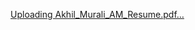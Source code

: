 [Uploading Akhil_Murali_AM_Resume.pdf…]()
<!DOCTYPE html>
<html lang="en">
<head>
    <meta charset="UTF-8">
    <meta name="viewport" content="width=device-width, initial-scale=1.0">
    <title>AKHIL MURALI AM | MBA GRADUATE</title>
    <script src="https://cdn.tailwindcss.com"></script>
    <link rel="stylesheet" href="https://cdnjs.cloudflare.com/ajax/libs/font-awesome/6.4.0/css/all.min.css">
    <link rel="preconnect" href="https://fonts.googleapis.com">
    <link rel="preconnect" href="https://fonts.gstatic.com" crossorigin>
    <link href="https://fonts.googleapis.com/css2?family=Lora:wght@400;500;600;700&family=Lato:wght@400;700&display=swap" rel="stylesheet">
    <style>
        :root {
            --bg-color: #FDFDFB; /* Creamy White */
            --text-color: #343a40; /* Dark Charcoal */
            --primary-color: #0A2342; /* Deep Navy */
            --secondary-color: #2CA58D; /* Muted Teal */
            --card-bg: #FFFFFF;
        }

        body {
            background-color: var(--bg-color); /* Fallback */
            /* Subtle diagonal line pattern for a textured, "old money" feel */
            background-image: repeating-linear-gradient(
                45deg,
                transparent,
                transparent 15px,
                rgba(10, 35, 66, 0.03) 15px, /* Using a hint of the primary navy color for the lines */
                rgba(10, 35, 66, 0.03) 17px
            );
            color: var(--text-color);
            font-family: 'Lato', sans-serif;
        }

        h1, h2, h3, h4, h5, h6 {
            font-family: 'Lora', serif;
        }
        
        .section-title {
            border-bottom: 3px solid var(--secondary-color);
            padding-bottom: 0.5rem;
            margin-bottom: 2rem;
            color: var(--primary-color);
        }

        html {
            scroll-behavior: smooth;
        }

        /* Animations */
        .fade-in-section {
            opacity: 0;
            transform: translateY(20px);
            transition: opacity 0.8s ease-out, transform 0.8s ease-out;
        }

        .fade-in-section.is-visible {
            opacity: 1;
            transform: translateY(0);
        }
        
        .nav-link {
            position: relative;
            transition: color 0.3s ease;
        }

        .nav-link::after {
            content: '';
            position: absolute;
            width: 0;
            height: 2px;
            bottom: -4px;
            left: 50%;
            background-color: var(--secondary-color);
            transition: all 0.3s ease-in-out;
        }

        .nav-link:hover {
            color: var(--primary-color);
        }

        .nav-link:hover::after {
            width: 100%;
            left: 0;
        }

    </style>
</head>
<body class="antialiased">

    <!-- Header & Navigation -->
    <header class="bg-[var(--bg-color)] shadow-sm sticky top-0 z-50">
        <nav class="container mx-auto px-6 py-4 flex justify-between items-center">
            <a href="#" class="text-2xl font-bold" style="color: var(--primary-color);">Akhil Murali AM</a>
            <div class="hidden md:flex space-x-8">
                <a href="#about" class="nav-link text-gray-600 font-medium">About</a>
                <a href="#dream" class="nav-link text-gray-600 font-medium">My Dream</a>
                <a href="#experience" class="nav-link text-gray-600 font-medium">Experience</a>
                <a href="#projects" class="nav-link text-gray-600 font-medium">Projects</a>
                <a href="#articles" class="nav-link text-gray-600 font-medium">Articles</a>
                <a href="#skills" class="nav-link text-gray-600 font-medium">Skills</a>
                <a href="#contact" class="nav-link text-gray-600 font-medium">Contact</a>
            </div>
            <div class="md:hidden">
                <button id="menu-btn" class="text-gray-600 focus:outline-none">
                    <i class="fas fa-bars fa-lg"></i>
                </button>
            </div>
        </nav>
        <!-- Mobile Menu -->
        <div id="mobile-menu" class="hidden md:hidden">
            <a href="#about" class="block py-2 px-4 text-sm text-gray-700 hover:bg-gray-200">About</a>
            <a href="#dream" class="block py-2 px-4 text-sm text-gray-700 hover:bg-gray-200">My Dream</a>
            <a href="#experience" class="block py-2 px-4 text-sm text-gray-700 hover:bg-gray-200">Experience</a>
            <a href="#projects" class="block py-2 px-4 text-sm text-gray-700 hover:bg-gray-200">Projects</a>
            <a href="#articles" class="block py-2 px-4 text-sm text-gray-700 hover:bg-gray-200">Articles</a>
            <a href="#skills" class="block py-2 px-4 text-sm text-gray-700 hover:bg-gray-200">Skills</a>
            <a href="#contact" class="block py-2 px-4 text-sm text-gray-700 hover:bg-gray-200">Contact</a>
        </div>
    </header>

    <!-- Main Content -->
    <main class="container mx-auto px-6 py-12">

        <!-- Hero Section -->
        <section id="hero" class="text-center py-20 fade-in-section">
            <h1 class="text-6xl font-bold mb-4 uppercase" style="color: var(--primary-color);">Akhil Murali AM</h1>
            <p class="text-xl font-medium mb-6" style="color: var(--secondary-color);">MBA Graduate | Program & Marketing Associate | Professional Social Worker</p>
            <p class="max-w-3xl mx-auto text-lg text-gray-700 mb-8">
                A results-driven professional with a unique blend of business acumen from an MBA and a deep understanding of community needs from a background in social work. Passionate about leveraging data-driven strategies to drive growth, manage impactful projects, and foster strong stakeholder relationships.
            </p>
            <a href="#contact" class="text-white font-bold py-3 px-8 rounded-sm hover:opacity-90 transition-all duration-300" style="background-color: var(--primary-color);">Get In Touch</a>
        </section>

        <!-- About Section -->
        <section id="about" class="py-20 fade-in-section">
            <h2 class="text-4xl font-bold text-center section-title w-max mx-auto">About Me</h2>
            <div class="flex flex-col md:flex-row items-center gap-12 mt-12">
                <div class="md:w-1/3 text-center">
                     <img src="http://googleusercontent.com/file_content/1" alt="Akhil Murali AM" class="rounded-sm mx-auto shadow-xl w-72 h-72 object-cover">
                </div>
                <div class="md:w-2/3">
                    <p class="text-lg mb-4 text-gray-700 leading-relaxed">
                        I am a dedicated and analytical professional with a strong foundation in project management, marketing operations, and client engagement. My experience spans from leading skills development programs for underprivileged youth to conducting in-depth market research for major brands like Amul.
                    </p>
                    <p class="text-lg mb-4 text-gray-700 leading-relaxed">
                        My dual qualifications in Business Administration and Social Work provide me with a unique perspective, allowing me to balance business objectives with social impact. I am adept at managing cross-functional initiatives, executing campaigns, and delivering insights that drive both business and community value. I thrive in fast-paced, client-facing environments where I can apply my skills in strategic thinking and problem-solving.
                    </p>
                </div>
            </div>
        </section>

        <!-- My Dream Section -->
        <section id="dream" class="py-20 bg-[var(--card-bg)] rounded-sm shadow-lg p-8 md:p-12 fade-in-section">
            <h2 class="text-4xl font-bold text-center section-title w-max mx-auto">My Dream</h2>
            <div class="mt-12 text-center">
                <h3 class="text-3xl font-bold mb-4" style="color: var(--primary-color);">Sapiens Consulting</h3>
                <p class="max-w-3xl mx-auto text-lg text-gray-700 mb-8">
                    Sapiens is not merely a consulting firm; we are architects of legacy. We partner with ambitious organizations to build powerful, data-driven strategies that stand the test of time. Our approach marries deep industry knowledge with innovative foresight, turning your vision into a lasting market reality.
                </p>
                <a href="http://sapiens-consulting.lovable.app/" target="_blank" rel="noopener noreferrer" class="text-white font-bold py-3 px-8 rounded-sm hover:opacity-90 transition-all duration-300 inline-block" style="background-color: var(--secondary-color);">
                    Visit Sapiens Consulting <i class="fas fa-external-link-alt ml-2"></i>
                </a>
            </div>
        </section>

        <!-- Experience Section -->
        <section id="experience" class="py-20 fade-in-section">
            <h2 class="text-4xl font-bold text-center section-title w-max mx-auto">Professional Experience</h2>
            <div class="mt-12 bg-[var(--card-bg)] rounded-sm shadow-lg p-8 md:p-12">
                <div class="space-y-12">
                    <!-- DDU GKY Project -->
                    <div class="flex flex-col md:flex-row gap-6">
                        <div class="md:w-1/4">
                            <p class="font-semibold text-lg" style="color: var(--primary-color);">Operations Team Member</p>
                            <p class="text-gray-600 font-medium">DDU GKY Project</p>
                            <p class="text-sm text-gray-500">Jan 2023 - Jun 2024</p>
                        </div>
                        <div class="md:w-3/4 border-l-2 border-gray-200 pl-6">
                            <ul class="list-disc list-inside text-gray-700 space-y-2">
                                <li>Led a skills development program that successfully upskilled over 300 underprivileged students, securing them job placements.</li>
                                <li>Played a pivotal role in securing 50 lakh in government funding by efficiently completing project milestones.</li>
                                <li>Built and maintained strong industry partnerships, significantly enhancing referral networks for placements.</li>
                                <li>Represented the organization in CXO-level meetings, advocating for workforce development and strategic collaborations.</li>
                            </ul>
                        </div>
                    </div>
                    <!-- Learn Wise -->
                    <div class="flex flex-col md:flex-row gap-6">
                        <div class="md:w-1/4">
                            <p class="font-semibold text-lg" style="color: var(--primary-color);">Domain Faculty</p>
                            <p class="text-gray-600 font-medium">Learn Wise</p>
                            <p class="text-sm text-gray-500">Apr 2023 - Jun 2024</p>
                        </div>
                        <div class="md:w-3/4 border-l-2 border-gray-200 pl-6">
                            <ul class="list-disc list-inside text-gray-700 space-y-2">
                                <li>Conducted engaging training sessions for students and professionals on social work methodologies.</li>
                                <li>Facilitated practical workshops on real-world applications of social work principles.</li>
                                <li>Provided mentorship and guidance to learners, assessing progress to enhance their professional development.</li>
                            </ul>
                        </div>
                    </div>
                     <!-- Internships -->
                     <h3 class="text-2xl font-bold pt-8" style="color: var(--primary-color);">Internships</h3>
                     <div class="flex flex-col md:flex-row gap-6">
                        <div class="md:w-1/4">
                            <p class="font-semibold text-lg" style="color: var(--primary-color);">Marketing Intern</p>
                            <p class="text-gray-600 font-medium">GCMMF Ltd. - Amul</p>
                        </div>
                        <div class="md:w-3/4 border-l-2 border-gray-200 pl-6">
                             <p class="text-gray-700">Conducted market research and competitive analysis, performed retail audits, and assisted distributors to enhance supply chain efficiency.</p>
                        </div>
                    </div>
                     <div class="flex flex-col md:flex-row gap-6">
                        <div class="md:w-1/4">
                            <p class="font-semibold text-lg" style="color: var(--primary-color);">HR Intern</p>
                            <p class="text-gray-600 font-medium">Hill Track Construction Pvt.Ltd</p>
                        </div>
                        <div class="md:w-3/4 border-l-2 border-gray-200 pl-6">
                            <p class="text-gray-700">Assisted in daily HR activities and contributed to programs aimed at enhancing laborer satisfaction.</p>
                        </div>
                    </div>
                </div>
            </div>
        </section>
        
        <!-- Education Section -->
        <section id="education" class="py-20 fade-in-section">
            <h2 class="text-4xl font-bold text-center section-title w-max mx-auto">Education</h2>
            <div class="mt-12 grid md:grid-cols-3 gap-8">
                <div class="bg-[var(--card-bg)] p-6 rounded-sm shadow-lg text-center transition-transform transform hover:-translate-y-2 duration-300">
                    <h3 class="font-bold text-xl mb-2" style="color: var(--primary-color);">MBA</h3>
                    <p class="font-medium" style="color: var(--secondary-color);">LEAD College of Management, Palakkad</p>
                    <p class="text-gray-500 text-sm">Completed with high distinction (Sem 1: 88.5%, Sem 2: 81.5%)</p>
                </div>
                <div class="bg-[var(--card-bg)] p-6 rounded-sm shadow-lg text-center transition-transform transform hover:-translate-y-2 duration-300">
                    <h3 class="font-bold text-xl mb-2" style="color: var(--primary-color);">MSW (Master of Social Work)</h3>
                    <p class="font-medium" style="color: var(--secondary-color);">Calicut University Regional Centre, Perambra</p>
                    <p class="text-gray-500 text-sm">Graduated with A+</p>
                </div>
                <div class="bg-[var(--card-bg)] p-6 rounded-sm shadow-lg text-center transition-transform transform hover:-translate-y-2 duration-300">
                    <h3 class="font-bold text-xl mb-2" style="color: var(--primary-color);">BSc. Physics</h3>
                    <p class="font-medium" style="color: var(--secondary-color);">SARBTM Govt College, Koyilandy</p>
                    <p class="text-gray-500 text-sm">Graduated with First Class</p>
                </div>
            </div>
        </section>

        <!-- Projects Section -->
        <section id="projects" class="py-20 bg-[var(--card-bg)] rounded-sm shadow-lg p-8 md:p-12 fade-in-section">
            <h2 class="text-4xl font-bold text-center section-title w-max mx-auto">Key Projects</h2>
            <div class="mt-12 grid md:grid-cols-2 gap-10">
                <div class="border-l-4 pl-6" style="border-color: var(--secondary-color);">
                    <h3 class="font-bold text-xl mb-2" style="color: var(--primary-color);">Analysis of Dairy Products in Q-Comm Platforms</h3>
                    <p class="text-gray-700">A comprehensive market analysis project focusing on the performance and positioning of dairy products within the rapidly growing quick-commerce sector.</p>
                </div>
                <div class="border-l-4 pl-6" style="border-color: var(--secondary-color);">
                    <h3 class="font-bold text-xl mb-2" style="color: var(--primary-color);">Livelihood Impact of Environmental Changes</h3>
                    <p class="text-gray-700">A study on the effect of anthropogenic environmental changes on the livelihood of the rural poor with reference to the Vembanad wetland complex.</p>
                </div>
            </div>
        </section>

        <!-- Articles & Insights Section -->
        <section id="articles" class="py-20 fade-in-section">
            <h2 class="text-4xl font-bold text-center section-title w-max mx-auto">Articles & Insights</h2>
            <div class="mt-12 grid grid-cols-1 md:grid-cols-2 gap-10">
                <!-- Article 1 -->
                <div class="bg-[var(--card-bg)] p-8 rounded-sm shadow-lg flex flex-col">
                    <img src="https://placehold.co/600x400/0A2342/FDFDFB?text=GenAI" alt="AI Meets Imagination Article" class="rounded-sm shadow-md w-full object-cover mb-6">
                    <h3 class="font-bold text-xl mb-3" style="color: var(--primary-color);">AI Meets Imagination: The Next Frontier of Experiential Marketing</h3>
                    <blockquote class="border-l-4 pl-4 italic text-gray-600 my-4 flex-grow" style="border-color: var(--secondary-color);">
                        <p>"GenAI boosts campaign ROI by up to 30%... Experiential strategies increase customer retention by 60%..."</p>
                    </blockquote>
                    <a href="AI Meets Imagination The Next Frontier of Experiential Marketing.pdf" target="_blank" class="font-bold text-white py-2 px-5 rounded-sm inline-block mt-4 hover:opacity-90 transition-opacity duration-300 self-start" style="background-color: var(--primary-color);">Read Full Article &rarr;</a>
                </div>
                <!-- Article 2 -->
                <div class="bg-[var(--card-bg)] p-8 rounded-sm shadow-lg flex flex-col">
                    <img src="https://placehold.co/600x400/2CA58D/FFFFFF?text=Kirana+2.0" alt="Reimagining Kirana Stores Article" class="rounded-sm shadow-md w-full object-cover mb-6">
                    <h3 class="font-bold text-xl mb-3" style="color: var(--primary-color);">Reimagining Kirana Stores: From Corner Shops to Smart Retail Hubs</h3>
                    <blockquote class="border-l-4 pl-4 italic text-gray-600 my-4 flex-grow" style="border-color: var(--secondary-color);">
                        <p>"Kirana 2.0 isn’t just about digitization—it’s about experiences, ecosystems, and evolution."</p>
                    </blockquote>
                    <a href="1751697328847.pdf" target="_blank" class="font-bold text-white py-2 px-5 rounded-sm inline-block mt-4 hover:opacity-90 transition-opacity duration-300 self-start" style="background-color: var(--primary-color);">Read Full Article &rarr;</a>
                </div>
                <!-- Article 3 -->
                <div class="bg-[var(--card-bg)] p-8 rounded-sm shadow-lg flex flex-col">
                    <img src="https://placehold.co/600x400/4a5568/f7fafc?text=Logistics+Hub" alt="Reimagining Logistics in Northeast India Article" class="rounded-sm shadow-md w-full object-cover mb-6">
                    <h3 class="font-bold text-xl mb-3" style="color: var(--primary-color);">Reimagining Logistics in Northeast India: Why Assam is the Next Big Hub!</h3>
                    <blockquote class="border-l-4 pl-4 italic text-gray-600 my-4 flex-grow" style="border-color: var(--secondary-color);">
                        <p>"Assam’s unique location and growing infrastructure position it as a vital corridor for both domestic and international trade."</p>
                    </blockquote>
                    <a href="1751881727528.pdf" target="_blank" class="font-bold text-white py-2 px-5 rounded-sm inline-block mt-4 hover:opacity-90 transition-opacity duration-300 self-start" style="background-color: var(--primary-color);">Read Full Article &rarr;</a>
                </div>
                <!-- Article 4 -->
                 <div class="bg-[var(--card-bg)] p-8 rounded-sm shadow-lg flex flex-col">
                    <img src="https://placehold.co/600x400/8B5CF6/FFFFFF?text=Viral+Science" alt="Going Viral with AI Article" class="rounded-sm shadow-md w-full object-cover mb-6">
                    <h3 class="font-bold text-xl mb-3" style="color: var(--primary-color);">Going Viral with AI: The Science Behind Viral Content Creation</h3>
                    <blockquote class="border-l-4 pl-4 italic text-gray-600 my-4 flex-grow" style="border-color: var(--secondary-color);">
                        <p>"AI transforms viral success from luck to science by leveraging emotional triggers and predictive analytics."</p>
                    </blockquote>
                    <a href="1752854013974.pdf" target="_blank" class="font-bold text-white py-2 px-5 rounded-sm inline-block mt-4 hover:opacity-90 transition-opacity duration-300 self-start" style="background-color: var(--primary-color);">Read Full Article &rarr;</a>
                </div>
            </div>
        </section>

        <!-- Skills & Certifications Section -->
        <section id="skills" class="py-20 fade-in-section">
            <h2 class="text-4xl font-bold text-center section-title w-max mx-auto">Skills & Certifications</h2>
            <div class="mt-12 grid md:grid-cols-2 gap-16">
                <div>
                    <h3 class="text-2xl font-bold mb-8 text-center" style="color: var(--primary-color);">Core Competencies</h3>
                    <div class="flex flex-wrap justify-center gap-3">
                        <span class="bg-gray-200 text-gray-800 text-md font-medium px-4 py-2 rounded-sm">Leadership</span>
                        <span class="bg-gray-200 text-gray-800 text-md font-medium px-4 py-2 rounded-sm">Strategic Thinking</span>
                        <span class="bg-gray-200 text-gray-800 text-md font-medium px-4 py-2 rounded-sm">Project Management</span>
                        <span class="bg-gray-200 text-gray-800 text-md font-medium px-4 py-2 rounded-sm">Communication</span>
                        <span class="bg-gray-200 text-gray-800 text-md font-medium px-4 py-2 rounded-sm">Problem Solving</span>
                        <span class="bg-gray-200 text-gray-800 text-md font-medium px-4 py-2 rounded-sm">Team Work</span>
                        <span class="bg-gray-200 text-gray-800 text-md font-medium px-4 py-2 rounded-sm">Networking</span>
                        <span class="bg-gray-200 text-gray-800 text-md font-medium px-4 py-2 rounded-sm">Financial Management</span>
                    </div>
                </div>
                <div>
                    <h3 class="text-2xl font-bold mb-8 text-center" style="color: var(--primary-color);">Certifications</h3>
                    <div class="flex flex-wrap justify-center gap-3">
                         <span class="font-medium px-4 py-2 rounded-sm" style="background-color: #E3F2FD; color: #1E88E5;">Six Sigma Green Belt</span>
                         <span class="font-medium px-4 py-2 rounded-sm" style="background-color: #E3F2FD; color: #1E88E5;">Zoho Books</span>
                         <span class="font-medium px-4 py-2 rounded-sm" style="background-color: #E3F2FD; color: #1E88E5;">Operations Management</span>
                         <span class="font-medium px-4 py-2 rounded-sm" style="background-color: #E3F2FD; color: #1E88E5;">Product Management</span>
                    </div>
                </div>
            </div>
        </section>

        <!-- Contact Section -->
        <section id="contact" class="py-20 text-white rounded-sm fade-in-section" style="background-color: var(--primary-color);">
            <div class="text-center">
                <h2 class="text-4xl font-bold section-title w-max mx-auto !border-white">Contact Me</h2>
                <p class="text-lg mt-4 mb-8 max-w-xl mx-auto text-gray-300">I'm currently seeking new opportunities and would love to connect. Feel free to reach out via email or connect with me on LinkedIn.</p>
                <div class="flex justify-center items-center space-x-8 text-3xl">
                    <a href="mailto:akhilmuraliambscmsw@gmail.com" class="hover:text-[var(--secondary-color)] transition duration-300" title="Email">
                        <i class="fas fa-envelope"></i>
                    </a>
                    <a href="https://www.linkedin.com/in/akhil-murali-am-10810b249" target="_blank" rel="noopener noreferrer" class="hover:text-[var(--secondary-color)] transition duration-300" title="LinkedIn">
                        <i class="fab fa-linkedin"></i>
                    </a>
                    <a href="tel:+918086081545" class="hover:text-[var(--secondary-color)] transition duration-300" title="Phone">
                        <i class="fas fa-phone"></i>
                    </a>
                </div>
                 <div class="mt-10">
                    <a href="Akhil_Murali_AM_Resume.pdf" download="Akhil_Murali_AM_Resume.pdf" class="bg-white text-[var(--primary-color)] font-bold py-3 px-6 rounded-sm hover:bg-gray-200 transition duration-300">
                        <i class="fas fa-download mr-2"></i>Download Resume
                    </a>
                </div>
            </div>
        </section>

    </main>

    <!-- Footer -->
    <footer class="bg-[var(--card-bg)] text-center py-6">
        <p class="text-gray-600">&copy; 2024 Akhil Murali AM. All Rights Reserved.</p>
    </footer>

    <script>
        // Mobile menu toggle
        const menuBtn = document.getElementById('menu-btn');
        const mobileMenu = document.getElementById('mobile-menu');
        menuBtn.addEventListener('click', () => {
            mobileMenu.classList.toggle('hidden');
        });

        // Scroll Animations
        const sections = document.querySelectorAll('.fade-in-section');
        const observer = new IntersectionObserver(entries => {
            entries.forEach(entry => {
                if (entry.isIntersecting) {
                    entry.target.classList.add('is-visible');
                }
            });
        }, {
            threshold: 0.1
        });

        sections.forEach(section => {
            observer.observe(section);
        });
    </script>

</body>
</html>
